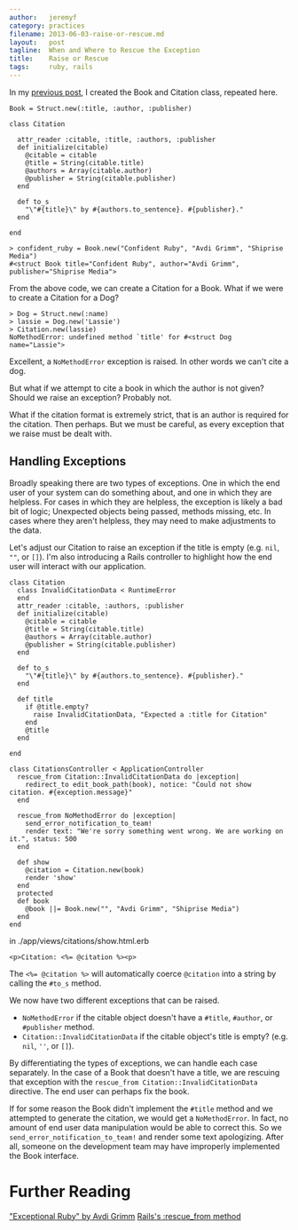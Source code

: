 ```yaml
---
author:   jeremyf
category: practices
filename: 2013-06-03-raise-or-rescue.md
layout:   post
tagline:  When and Where to Rescue the Exception
title:    Raise or Rescue
tags:     ruby, rails
---
```


In my [previous post](./2013-06-03-object-interfaces.md), I created the Book and Citation class, repeated here.

    Book = Struct.new(:title, :author, :publisher)

    class Citation

      attr_reader :citable, :title, :authors, :publisher
      def initialize(citable)
        @citable = citable
        @title = String(citable.title)
        @authors = Array(citable.author)
        @publisher = String(citable.publisher)
      end

      def to_s
        "\"#{title}\" by #{authors.to_sentence}. #{publisher}."
      end

    end

    > confident_ruby = Book.new("Confident Ruby", "Avdi Grimm", "Shiprise Media")
    #<struct Book title="Confident Ruby", author="Avdi Grimm", publisher="Shiprise Media">

From the above code, we can create a Citation for a Book.
What if we were to create a Citation for a Dog?

    > Dog = Struct.new(:name)
    > lassie = Dog.new('Lassie')
    > Citation.new(lassie)
    NoMethodError: undefined method `title' for #<struct Dog name="Lassie">

Excellent, a `NoMethodError` exception is raised. In other words we can't cite a dog.

But what if we attempt to cite a book in which the author is not given?
Should we raise an exception?
Probably not.

What if the citation format is extremely strict, that is an author is required for the citation.
Then perhaps.
But we must be careful, as every exception that we raise must be dealt with.

## Handling Exceptions

Broadly speaking there are two types of exceptions.
One in which the end user of your system can do something about, and one in which they are helpless.
For cases in which they are helpless, the exception is likely a bad bit of logic; Unexpected objects being passed, methods missing, etc.
In cases where they aren't helpless, they may need to make adjustments to the data.

Let's adjust our Citation to raise an exception if the title is empty (e.g. `nil`, `""`, or `[]`).
I'm also introducing a Rails controller to highlight how the end user will interact with our application.

    class Citation
      class InvalidCitationData < RuntimeError
      end
      attr_reader :citable, :authors, :publisher
      def initialize(citable)
        @citable = citable
        @title = String(citable.title)
        @authors = Array(citable.author)
        @publisher = String(citable.publisher)
      end

      def to_s
        "\"#{title}\" by #{authors.to_sentence}. #{publisher}."
      end

      def title
        if @title.empty?
          raise InvalidCitationData, "Expected a :title for Citation"
        end
        @title
      end

    end

    class CitationsController < ApplicationController
      rescue_from Citation::InvalidCitationData do |exception|
        redirect_to edit_book_path(book), notice: "Could not show citation. #{exception.message}"
      end

      rescue_from NoMethodError do |exception|
        send_error_notification_to_team!
        render text: "We're sorry something went wrong. We are working on it.", status: 500
      end

      def show
        @citation = Citation.new(book)
        render 'show'
      end
      protected
      def book
        @book ||= Book.new("", "Avdi Grimm", "Shiprise Media")
      end
    end

in ./app/views/citations/show.html.erb

    <p>Citation: <%= @citation %><p>

The `<%= @citation %>` will automatically coerce `@citation` into a string by calling the `#to_s` method.

We now have two different exceptions that can be raised.

* `NoMethodError` if the citable object doesn't have a `#title`, `#author`, or `#publisher` method.
* `Citation::InvalidCitationData` if the citable object's title is empty? (e.g. `nil`, `''`, or `[]`).

By differentiating the types of exceptions, we can handle each case separately.
In the case of a Book that doesn't have a title, we are rescuing that exception with the `rescue_from Citation::InvalidCitationData` directive.
The end user can perhaps fix the book.

If for some reason the Book didn't implement the `#title` method and we attempted to generate the citation, we would get a `NoMethodError`.
In fact, no amount of end user data manipulation would be able to correct this.
So we `send_error_notification_to_team!` and render some text apologizing.
After all, someone on the development team may have improperly implemented the Book interface.

# Further Reading

["Exceptional Ruby" by Avdi Grimm](http://)
[Rails's :rescue_from method](http://guides.rubyonrails.org/)